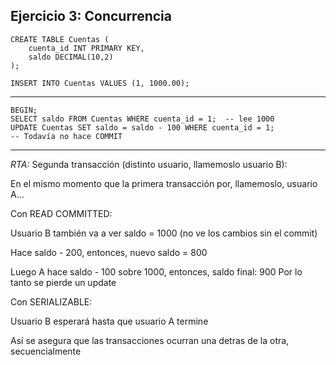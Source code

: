 **Ejercicio 3: Concurrencia**
---
~~~
CREATE TABLE Cuentas (
    cuenta_id INT PRIMARY KEY,
    saldo DECIMAL(10,2)
);

INSERT INTO Cuentas VALUES (1, 1000.00);
~~~
---
~~~
BEGIN;
SELECT saldo FROM Cuentas WHERE cuenta_id = 1;  -- lee 1000
UPDATE Cuentas SET saldo = saldo - 100 WHERE cuenta_id = 1;
-- Todavía no hace COMMIT
~~~
---

*RTA:*
Segunda transacción (distinto usuario, llamemoslo usuario B):

En el mismo momento que la primera transacción por, llamemoslo, usuario A...

Con READ COMMITTED:

Usuario B también va a ver saldo = 1000 (no ve los cambios sin el commit)

Hace saldo - 200, entonces, nuevo saldo = 800

Luego A hace saldo - 100 sobre 1000, entonces, saldo final: 900 Por lo tanto se pierde un update

Con SERIALIZABLE:

Usuario B esperará hasta que usuario A termine

Así se asegura que las transacciones ocurran una detras de la otra, secuencialmente
